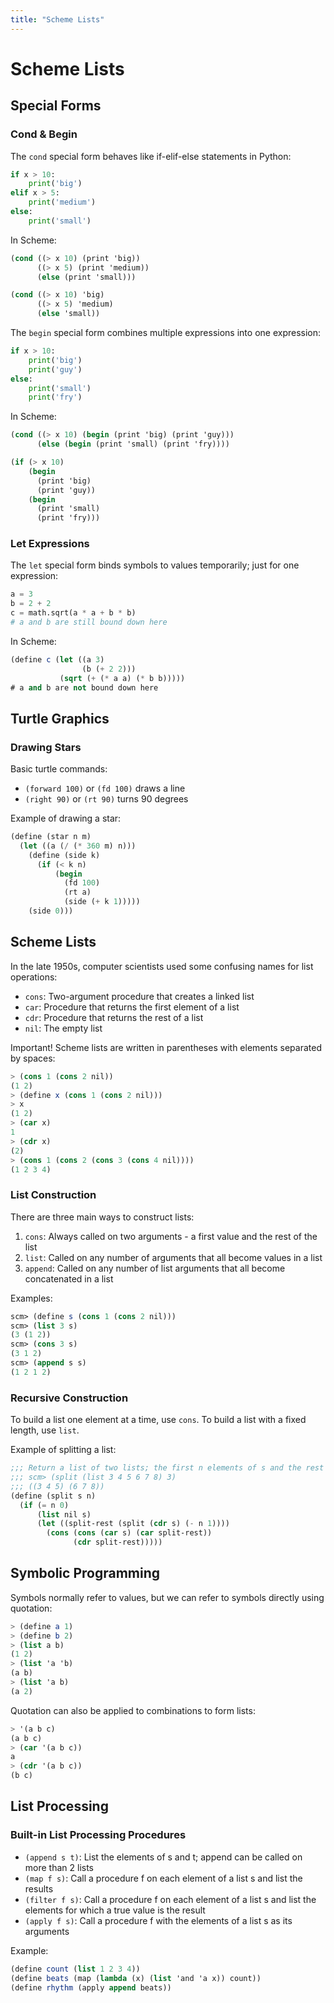 ```yaml
---
title: "Scheme Lists"
---
```


# Scheme Lists

## Special Forms

### Cond & Begin

The `cond` special form behaves like if-elif-else statements in Python:

```python
if x > 10:
    print('big')
elif x > 5:
    print('medium')
else:
    print('small')
```

In Scheme:
```scheme
(cond ((> x 10) (print 'big))
      ((> x 5) (print 'medium))
      (else (print 'small)))

(cond ((> x 10) 'big)
      ((> x 5) 'medium)
      (else 'small))
```

The `begin` special form combines multiple expressions into one expression:

```python
if x > 10:
    print('big')
    print('guy')
else:
    print('small')
    print('fry')
```

In Scheme:
```scheme
(cond ((> x 10) (begin (print 'big) (print 'guy)))
      (else (begin (print 'small) (print 'fry))))

(if (> x 10) 
    (begin
      (print 'big)
      (print 'guy))
    (begin
      (print 'small)
      (print 'fry)))
```

### Let Expressions

The `let` special form binds symbols to values temporarily; just for one expression:

```python
a = 3
b = 2 + 2
c = math.sqrt(a * a + b * b)
# a and b are still bound down here
```

In Scheme:
```scheme
(define c (let ((a 3)
                (b (+ 2 2)))
           (sqrt (+ (* a a) (* b b)))))
# a and b are not bound down here
```

## Turtle Graphics

### Drawing Stars

Basic turtle commands:
- `(forward 100)` or `(fd 100)` draws a line
- `(right 90)` or `(rt 90)` turns 90 degrees

Example of drawing a star:
```scheme
(define (star n m)
  (let ((a (/ (* 360 m) n)))
    (define (side k)
      (if (< k n) 
          (begin 
            (fd 100) 
            (rt a) 
            (side (+ k 1)))))
    (side 0)))
```

## Scheme Lists

In the late 1950s, computer scientists used some confusing names for list operations:
- `cons`: Two-argument procedure that creates a linked list
- `car`: Procedure that returns the first element of a list
- `cdr`: Procedure that returns the rest of a list
- `nil`: The empty list

Important! Scheme lists are written in parentheses with elements separated by spaces:

```scheme
> (cons 1 (cons 2 nil))
(1 2)
> (define x (cons 1 (cons 2 nil)))
> x
(1 2)
> (car x)
1
> (cdr x)
(2)
> (cons 1 (cons 2 (cons 3 (cons 4 nil))))
(1 2 3 4)
```

### List Construction

There are three main ways to construct lists:

1. `cons`: Always called on two arguments - a first value and the rest of the list
2. `list`: Called on any number of arguments that all become values in a list
3. `append`: Called on any number of list arguments that all become concatenated in a list

Examples:
```scheme
scm> (define s (cons 1 (cons 2 nil)))
scm> (list 3 s)
(3 (1 2))
scm> (cons 3 s)
(3 1 2)
scm> (append s s)
(1 2 1 2)
```

### Recursive Construction

To build a list one element at a time, use `cons`. To build a list with a fixed length, use `list`.

Example of splitting a list:
```scheme
;;; Return a list of two lists; the first n elements of s and the rest
;;; scm> (split (list 3 4 5 6 7 8) 3)
;;; ((3 4 5) (6 7 8))
(define (split s n)
  (if (= n 0)
      (list nil s)
      (let ((split-rest (split (cdr s) (- n 1))))
        (cons (cons (car s) (car split-rest))
              (cdr split-rest)))))
```

## Symbolic Programming

Symbols normally refer to values, but we can refer to symbols directly using quotation:

```scheme
> (define a 1)
> (define b 2)
> (list a b)
(1 2)
> (list 'a 'b)
(a b)
> (list 'a b)
(a 2)
```

Quotation can also be applied to combinations to form lists:
```scheme
> '(a b c)
(a b c)
> (car '(a b c))
a
> (cdr '(a b c))
(b c)
```

## List Processing

### Built-in List Processing Procedures

- `(append s t)`: List the elements of s and t; append can be called on more than 2 lists
- `(map f s)`: Call a procedure f on each element of a list s and list the results
- `(filter f s)`: Call a procedure f on each element of a list s and list the elements for which a true value is the result
- `(apply f s)`: Call a procedure f with the elements of a list s as its arguments

Example:
```scheme
(define count (list 1 2 3 4))
(define beats (map (lambda (x) (list 'and 'a x)) count))
(define rhythm (apply append beats))
``` 